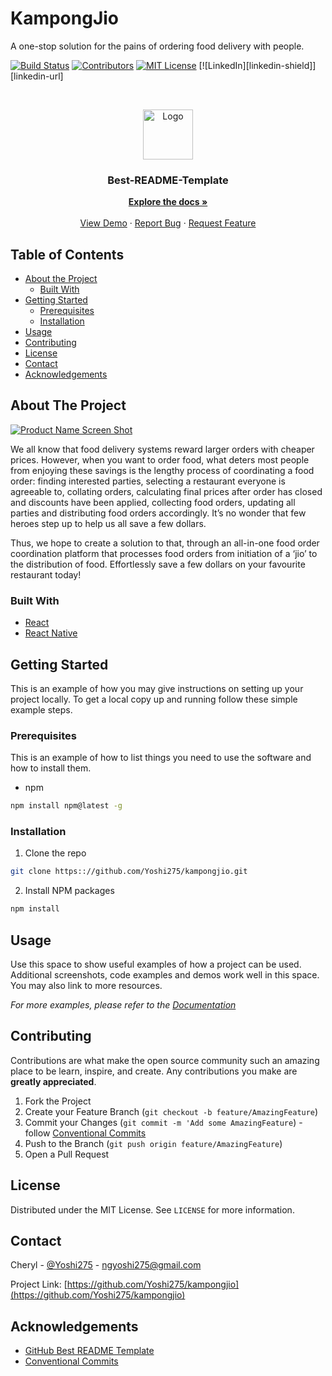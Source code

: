 # KampongJio
A one-stop solution for the pains of ordering food delivery with people.

<!--
*** Thanks for checking out this README Template. If you have a suggestion that would
*** make this better please fork the repo and create a pull request or simple open
*** an issue with the tag "enhancement".
*** Thanks again! Now go create something AMAZING! :D
-->





<!-- PROJECT SHIELDS -->
[![Build Status][build-shield]]()
[![Contributors][contributors-shield]]()
[![MIT License][license-shield]][license-url]
[![LinkedIn][linkedin-shield]][linkedin-url]



<!-- PROJECT LOGO -->
<br />
<p align="center">
    <img src="https://i.imgur.com/aR1aF8J.png" alt="Logo" width="80" height="80">

  <h3 align="center">Best-README-Template</h3>

  <p align="center">
    <a href="https://github.com/othneildrew/Best-README-Template"><strong>Explore the docs »</strong></a>
    <br />
    <br />
    <a href="https://github.com/othneildrew/Best-README-Template">View Demo</a>
    ·
    <a href="https://github.com/othneildrew/Best-README-Template/issues">Report Bug</a>
    ·
    <a href="https://github.com/othneildrew/Best-README-Template/issues">Request Feature</a>
  </p>
</p>



<!-- TABLE OF CONTENTS -->
## Table of Contents

* [About the Project](#about-the-project)
  * [Built With](#built-with)
* [Getting Started](#getting-started)
  * [Prerequisites](#prerequisites)
  * [Installation](#installation)
* [Usage](#usage)
* [Contributing](#contributing)
* [License](#license)
* [Contact](#contact)
* [Acknowledgements](#acknowledgements)



<!-- ABOUT THE PROJECT -->
## About The Project

[![Product Name Screen Shot][product-screenshot]](https://example.com)

We all know that food delivery systems reward larger orders with cheaper prices. However, when you want to order food, what deters most people from enjoying these savings is the lengthy process of coordinating a food order: finding interested parties, selecting a restaurant everyone is agreeable to, collating orders, calculating final prices after order has closed and discounts have been applied, collecting food orders, updating all parties and distributing food orders accordingly. It’s no wonder that few heroes step up to help us all save a few dollars. 

Thus, we hope to create a solution to that, through an all-in-one food order coordination platform that processes food orders from initiation of a ‘jio’ to the distribution of food. Effortlessly save a few dollars on your favourite restaurant today!


### Built With
* [React](https://reactjs.org)
* [React Native](https://reactnative.com)



<!-- GETTING STARTED -->
## Getting Started

This is an example of how you may give instructions on setting up your project locally.
To get a local copy up and running follow these simple example steps.

### Prerequisites

This is an example of how to list things you need to use the software and how to install them.
* npm
```sh
npm install npm@latest -g
```

### Installation

1. Clone the repo
```sh
git clone https:://github.com/Yoshi275/kampongjio.git
```
2. Install NPM packages
```sh
npm install
```


<!-- USAGE EXAMPLES -->
## Usage

Use this space to show useful examples of how a project can be used. Additional screenshots, code examples and demos work well in this space. You may also link to more resources.

_For more examples, please refer to the [Documentation](https://example.com)_



<!-- CONTRIBUTING -->
## Contributing

Contributions are what make the open source community such an amazing place to be learn, inspire, and create. Any contributions you make are **greatly appreciated**.

1. Fork the Project
2. Create your Feature Branch (`git checkout -b feature/AmazingFeature`)
3. Commit your Changes (`git commit -m 'Add some AmazingFeature`) - follow [Conventional Commits](https://www.conventionalcommits.org)
4. Push to the Branch (`git push origin feature/AmazingFeature`)
5. Open a Pull Request



<!-- LICENSE -->
## License

Distributed under the MIT License. See `LICENSE` for more information.



<!-- CONTACT -->
## Contact

Cheryl - [@Yoshi275](https://github.com/Yoshi275) - ngyoshi275@gmail.com

Project Link: [https://github.com/Yoshi275/kampongjio](https://github.com/Yoshi275/kampongjio)



<!-- ACKNOWLEDGEMENTS -->
## Acknowledgements
* [GitHub Best README Template](https://github.com/othneildrew/Best-README-Template)
* [Conventional Commits](https://www.conventionalcommits.org)





<!-- MARKDOWN LINKS & IMAGES -->
[build-shield]: https://img.shields.io/badge/build-passing-brightgreen.svg?style=flat-square
[contributors-shield]: https://img.shields.io/badge/contributors-1-orange.svg?style=flat-square
[license-shield]: https://img.shields.io/badge/license-MIT-blue.svg?style=flat-square
[license-url]: https://choosealicense.com/licenses/mit
[product-screenshot]: https://raw.githubusercontent.com/othneildrew/Best-README-Template/master/screenshot.png
